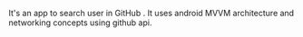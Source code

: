 It's an app to search user in GitHub . It uses android MVVM architecture and networking concepts using github api.
